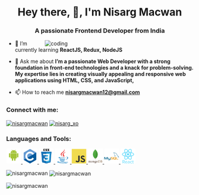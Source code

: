 <h1 align="center">Hey there, 👋, I'm Nisarg Macwan</h1>
<h3 align="center">A passionate Frontend Developer from India</h3>

<img align="right" alt="coding" width="400" src="https://i.giphy.com/xT9IgzoKnwFNmISR8I.webp">

- 🌱 I’m currently learning **ReactJS, Redux, NodeJS**

- 💬 Ask me about **I’m a passionate Web Developer with a strong foundation in front-end technologies and a knack for problem-solving. My expertise lies in creating visually appealing and responsive web applications using HTML, CSS, and JavaScript,**

- 📫 How to reach me **nisargmacwan12@gmail.com**

<h3 align="left">Connect with me:</h3>
<p align="left">
<a href="https://linkedin.com/in/nisargmacwan" target="blank"><img align="center" src="https://raw.githubusercontent.com/rahuldkjain/github-profile-readme-generator/master/src/images/icons/Social/linked-in-alt.svg" alt="nisargmacwan" height="30" width="40" /></a>
<a href="https://instagram.com/nisarg_xo" target="blank"><img align="center" src="https://raw.githubusercontent.com/rahuldkjain/github-profile-readme-generator/master/src/images/icons/Social/instagram.svg" alt="nisarg_xo" height="30" width="40" /></a>
</p>

<h3 align="left">Languages and Tools:</h3>
<p align="left"> <a href="https://developer.android.com" target="_blank" rel="noreferrer"> <img src="https://raw.githubusercontent.com/devicons/devicon/master/icons/android/android-original-wordmark.svg" alt="android" width="40" height="40"/> </a> <a href="https://www.cprogramming.com/" target="_blank" rel="noreferrer"> <img src="https://raw.githubusercontent.com/devicons/devicon/master/icons/c/c-original.svg" alt="c" width="40" height="40"/> </a> <a href="https://www.w3schools.com/css/" target="_blank" rel="noreferrer"> <img src="https://raw.githubusercontent.com/devicons/devicon/master/icons/css3/css3-original-wordmark.svg" alt="css3" width="40" height="40"/> </a> <a href="https://www.java.com" target="_blank" rel="noreferrer"> <img src="https://raw.githubusercontent.com/devicons/devicon/master/icons/java/java-original.svg" alt="java" width="40" height="40"/> </a> <a href="https://developer.mozilla.org/en-US/docs/Web/JavaScript" target="_blank" rel="noreferrer"> <img src="https://raw.githubusercontent.com/devicons/devicon/master/icons/javascript/javascript-original.svg" alt="javascript" width="40" height="40"/> </a> <a href="https://www.mongodb.com/" target="_blank" rel="noreferrer"> <img src="https://raw.githubusercontent.com/devicons/devicon/master/icons/mongodb/mongodb-original-wordmark.svg" alt="mongodb" width="40" height="40"/> </a> <a href="https://www.mysql.com/" target="_blank" rel="noreferrer"> <img src="https://raw.githubusercontent.com/devicons/devicon/master/icons/mysql/mysql-original-wordmark.svg" alt="mysql" width="40" height="40"/> </a> <a href="https://reactjs.org/" target="_blank" rel="noreferrer"> <img src="https://raw.githubusercontent.com/devicons/devicon/master/icons/react/react-original-wordmark.svg" alt="react" width="40" height="40"/> </a> </p>

<p><img align="left" src="https://github-readme-stats.vercel.app/api/top-langs?username=nisargmacwan&show_icons=true&locale=en&layout=compact" alt="nisargmacwan" /></p>

<p>&nbsp;<img align="center" src="https://github-readme-stats.vercel.app/api?username=nisargmacwan&show_icons=true&locale=en" alt="nisargmacwan" /></p>

<p><img align="center" src="https://github-readme-streak-stats.herokuapp.com/?user=nisargmacwan&" alt="nisargmacwan" /></p>


<!--
**Nisargmacwan/Nisargmacwan** is a ✨ _special_ ✨ repository because its `README.md` (this file) appears on your GitHub profile.

Here are some ideas to get you started:

- 🔭 I’m currently working on ...
- 🌱 I’m currently learning ...
- 👯 I’m looking to collaborate on ...
- 🤔 I’m looking for help with ...
- 💬 Ask me about ...
- 📫 How to reach me: ...
- 😄 Pronouns: ...
- ⚡ Fun fact: ...
-->
